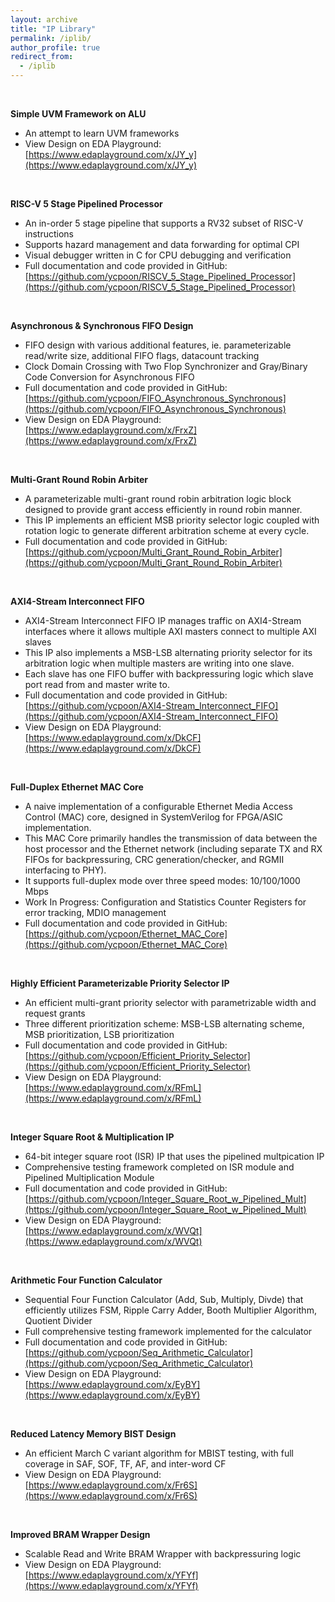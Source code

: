 ```yaml
---
layout: archive
title: "IP Library"
permalink: /iplib/
author_profile: true
redirect_from:
  - /iplib
---
```


&nbsp;

**Simple UVM Framework on ALU**
- An attempt to learn UVM frameworks
- View Design on EDA Playground: [https://www.edaplayground.com/x/JY_y](https://www.edaplayground.com/x/JY_y)

&nbsp;

**RISC-V 5 Stage Pipelined Processor**
- An in-order 5 stage pipeline that supports a RV32 subset of RISC-V instructions
- Supports hazard management and data forwarding for optimal CPI
- Visual debugger written in C for CPU debugging and verification
- Full documentation and code provided in GitHub: [https://github.com/ycpoon/RISCV_5_Stage_Pipelined_Processor](https://github.com/ycpoon/RISCV_5_Stage_Pipelined_Processor)

&nbsp;

**Asynchronous & Synchronous FIFO Design**
- FIFO design with various additional features, ie. parameterizable read/write size, additional FIFO flags, datacount tracking
- Clock Domain Crossing with Two Flop Synchronizer and Gray/Binary Code Conversion for Asynchronous FIFO
- Full documentation and code provided in GitHub: [https://github.com/ycpoon/FIFO_Asynchronous_Synchronous](https://github.com/ycpoon/FIFO_Asynchronous_Synchronous)
- View Design on EDA Playground: [https://www.edaplayground.com/x/FrxZ](https://www.edaplayground.com/x/FrxZ)

&nbsp;

**Multi-Grant Round Robin Arbiter**
- A parameterizable multi-grant round robin arbitration logic block designed to provide grant access efficiently in round robin manner.
- This IP implements an efficient MSB priority selector logic coupled with rotation logic to generate different arbitration scheme at every cycle.
- Full documentation and code provided in GitHub: [https://github.com/ycpoon/Multi_Grant_Round_Robin_Arbiter](https://github.com/ycpoon/Multi_Grant_Round_Robin_Arbiter)

&nbsp;

**AXI4-Stream Interconnect FIFO**
- AXI4-Stream Interconnect FIFO IP manages traffic on AXI4-Stream interfaces where it allows multiple AXI masters connect to multiple AXI slaves
- This IP also implements a MSB-LSB alternating priority selector for its arbitration logic when multiple masters are writing into one slave.
- Each slave has one FIFO buffer with backpressuring logic which slave port read from and master write to.
- Full documentation and code provided in GitHub: [https://github.com/ycpoon/AXI4-Stream_Interconnect_FIFO](https://github.com/ycpoon/AXI4-Stream_Interconnect_FIFO)
- View Design on EDA Playground: [https://www.edaplayground.com/x/DkCF](https://www.edaplayground.com/x/DkCF)

&nbsp;

**Full-Duplex Ethernet MAC Core**
- A naive implementation of a configurable Ethernet Media Access Control (MAC) core, designed in SystemVerilog for FPGA/ASIC implementation.
- This MAC Core primarily handles the transmission of data between the host processor and the Ethernet network (including separate TX and RX FIFOs for backpressuring, CRC generation/checker, and RGMII interfacing to PHY).
- It supports full-duplex mode over three speed modes: 10/100/1000 Mbps
- Work In Progress: Configuration and Statistics Counter Registers for error tracking, MDIO management
- Full documentation and code provided in GitHub: [https://github.com/ycpoon/Ethernet_MAC_Core](https://github.com/ycpoon/Ethernet_MAC_Core)

&nbsp;

**Highly Efficient Parameterizable Priority Selector IP**
- An efficient multi-grant priority selector with parametrizable width and request grants
- Three different prioritization scheme: MSB-LSB alternating scheme, MSB prioritization, LSB prioritization
- Full documentation and code provided in GitHub: [https://github.com/ycpoon/Efficient_Priority_Selector](https://github.com/ycpoon/Efficient_Priority_Selector)
- View Design on EDA Playground: [https://www.edaplayground.com/x/RFmL](https://www.edaplayground.com/x/RFmL)

&nbsp;

**Integer Square Root & Multiplication IP**
- 64-bit integer square root (ISR) IP that uses the pipelined multpication IP 
- Comprehensive testing framework completed on ISR module and Pipelined Multiplication Module
- Full documentation and code provided in GitHub: [https://github.com/ycpoon/Integer_Square_Root_w_Pipelined_Mult](https://github.com/ycpoon/Integer_Square_Root_w_Pipelined_Mult)
- View Design on EDA Playground: [https://www.edaplayground.com/x/WVQt](https://www.edaplayground.com/x/WVQt)

&nbsp;

**Arithmetic Four Function Calculator**
- Sequential Four Function Calculator (Add, Sub, Multiply, Divde) that efficiently utilizes FSM, Ripple Carry Adder, Booth Multiplier Algorithm, Quotient Divider
- Full comprehensive testing framework implemented for the calculator
- Full documentation and code provided in GitHub: [https://github.com/ycpoon/Seq_Arithmetic_Calculator](https://github.com/ycpoon/Seq_Arithmetic_Calculator)
- View Design on EDA Playground: [https://www.edaplayground.com/x/EyBY](https://www.edaplayground.com/x/EyBY)

&nbsp;

**Reduced Latency Memory BIST Design**
- An efficient March C variant algorithm for MBIST testing, with full coverage in SAF, SOF, TF, AF, and inter-word CF
- View Design on EDA Playground: [https://www.edaplayground.com/x/Fr6S](https://www.edaplayground.com/x/Fr6S)

&nbsp;

**Improved BRAM Wrapper Design**
- Scalable Read and Write BRAM Wrapper with backpressuring logic
- View Design on EDA Playground: [https://www.edaplayground.com/x/YFYf](https://www.edaplayground.com/x/YFYf)

&nbsp;


